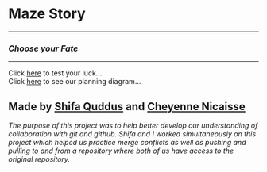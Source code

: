 # Maze Story
---  
### _Choose your Fate_
---
Click [here]() to test your luck...  
Click [here]() to see our planning diagram...

Made by [Shifa Quddus](https://github.com/shifaq2337) and [Cheyenne Nicaisse](https://github.com/cheyennen0503)
---
_The purpose of this project was to help better develop our understanding of collaboration with git and github. Shifa and I worked simultaneously on this project which helped us practice merge conflicts as well as pushing and pulling to and from a repository where both of us have access to the original repository._  